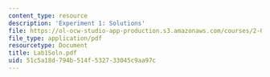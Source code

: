 ```yaml
---
content_type: resource
description: 'Experiment 1: Solutions'
file: https://ol-ocw-studio-app-production.s3.amazonaws.com/courses/2-004-modeling-dynamics-and-control-ii-spring-2003/51c5a18d794b514f532733045c9aa97c_Lab1Soln.pdf
file_type: application/pdf
resourcetype: Document
title: Lab1Soln.pdf
uid: 51c5a18d-794b-514f-5327-33045c9aa97c
---
```

